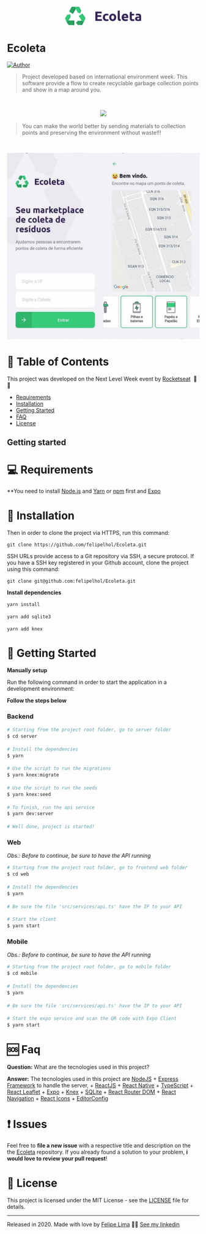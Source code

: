 <p align="center">
   <img src="mobile/src/assets/logo.png" width="200"/>
</p>


# Ecoleta

[![Author](https://img.shields.io/badge/author-Felipe%20Lima-red)](https://github.com/felipelhol)

> Project developed based on international environment week. This software provide a flow to create recyclable garbage collection points and show in a map around you.


<br />
<p align="center"><img src="gifecoletaweb.gif?raw=true"/></p>

> You can make the world better by sending materials to collection points and preserving the environment without waste!!!


<br />
<p align="center"><img src="mobilefinal.jpg?raw=true"/></p>

# :pushpin: Table of Contents

This project was developed on the Next Level Week event by [Rocketseat](https://rocketseat.com.br/) &nbsp;🚀💜

* [Requirements](#computer-requirements)
* [Installation](#round_pushpin-installation)
* [Getting Started](#runner-getting-started)
* [FAQ](#sos-faq)
* [License](#closed_book-license)


##  Getting started

# :computer: Requirements

**You need to install [Node.js](https://nodejs.org/en/download/) and [Yarn](https://yarnpkg.com/) or [npm](https://www.npmjs.com/) first and [Expo](https://expo.io/)

# :round_pushpin: Installation

Then in order to clone the project via HTTPS, run this command:
```
git clone https://github.com/felipelhol/Ecoleta.git
```

SSH URLs provide access to a Git repository via SSH, a secure protocol. If you have a SSH key registered in your Github account, clone the project using this command:

```
git clone git@github.com:felipelhol/Ecoleta.git
```

**Install dependencies**

```
yarn install

yarn add sqlite3

yarn add knex
```

# :runner: Getting Started

**Manually setup**

Run the following command in order to start the application in a development environment:

**Follow the steps below**

### Backend

```bash
# Starting from the project root folder, go to server folder
$ cd server

# Install the dependencies
$ yarn

# Use the script to run the migrations
$ yarn knex:migrate

# Use the script to run the seeds
$ yarn knex:seed

# To finish, run the api service
$ yarn dev:server

# Well done, project is started!
```

### Web

_Obs.: Before to continue, be sure to have the API running_

```bash
# Starting from the project root folder, go to frontend web folder
$ cd web

# Install the dependencies
$ yarn

# Be sure the file 'src/services/api.ts' have the IP to your API

# Start the client
$ yarn start
```

### Mobile

_Obs.: Before to continue, be sure to have the API running_

```bash
# Starting from the project root folder, go to mobile folder
$ cd mobile

# Install the dependencies
$ yarn

# Be sure the file 'src/services/api.ts' have the IP to your API

# Start the expo service and scan the QR code with Expo Client
$ yarn start
```


#  :sos: Faq

**Question:** What are the tecnologies used in this project?

**Answer:** The tecnologies used in this project are [NodeJS](https://nodejs.org/en/) + [Express Framework](http://expressjs.com/en/) to handle the server, + [ReactJS](https://reactjs.org/) + [React Native](https://reactnative.dev/) + [TypeScript](https://www.typescriptlang.org/) + [React Leaflet](https://react-leaflet.js.org/) + [Expo](https://expo.io/) + [Knex](http://knexjs.org/) + [SQLite](https://www.sqlite.org/) + [React Router DOM](https://reacttraining.com/react-router/) + [React Navigation](https://reactnavigation.org/) + [React Icons](https://react-icons.netlify.com/#/) + [EditorConfig](https://editorconfig.org/)
##

# 	:exclamation: Issues

Feel free to **file a new issue** with a respective title and description on the the [Ecoleta](https://github.com/felipelhol/.../issues) repository. If you already found a solution to your problem, **i would love to review your pull request**! 

# :closed_book: License

This project is licensed under the MIT License - see the [LICENSE](LICENSE) file for details.

---

Released in 2020.
Made with love by [Felipe Lima](https://github.com/felipelhol) 👏🚀
[See my linkedin](https://www.linkedin.com/in/eliasgcf/)
